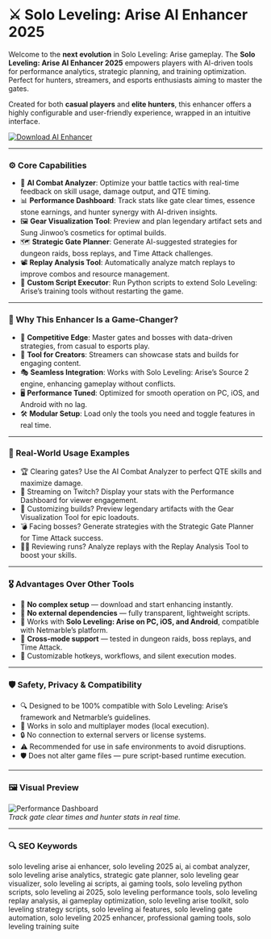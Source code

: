 # ⚔️ Solo Leveling: Arise AI Enhancer 2025

Welcome to the **next evolution** in Solo Leveling: Arise gameplay. The **Solo Leveling: Arise AI Enhancer 2025** empowers players with AI-driven tools for performance analytics, strategic planning, and training optimization. Perfect for hunters, streamers, and esports enthusiasts aiming to master the gates.

Created for both **casual players** and **elite hunters**, this enhancer offers a highly configurable and user-friendly experience, wrapped in an intuitive interface.

<!-- ПОДСКАЗКА НА РУССКОМ: Вставьте ссылку на страницу или файл для скачивания enhancer (например, https://example.com/enhancer) вместо INSERT_DOWNLOAD_LINK_HERE -->
[![Download AI Enhancer](https://img.shields.io/badge/Download-Solo_Leveling_AI_Enhancer-purple)](INSERT_DOWNLOAD_LINK_HERE)

---

### ⚙️ Core Capabilities

- 🎯 **AI Combat Analyzer**: Optimize your battle tactics with real-time feedback on skill usage, damage output, and QTE timing.  
- 📊 **Performance Dashboard**: Track stats like gate clear times, essence stone earnings, and hunter synergy with AI-driven insights.  
- 🖼️ **Gear Visualization Tool**: Preview and plan legendary artifact sets and Sung Jinwoo’s cosmetics for optimal builds.  
- 🗺️ **Strategic Gate Planner**: Generate AI-suggested strategies for dungeon raids, boss replays, and Time Attack challenges.  
- 📽️ **Replay Analysis Tool**: Automatically analyze match replays to improve combos and resource management.  
- 🧾 **Custom Script Executor**: Run Python scripts to extend Solo Leveling: Arise’s training tools without restarting the game.  

---

### 🧠 Why This Enhancer Is a Game-Changer?

- 🎯 **Competitive Edge**: Master gates and bosses with data-driven strategies, from casual to esports play.  
- 🧰 **Tool for Creators**: Streamers can showcase stats and builds for engaging content.  
- 🎭 **Seamless Integration**: Works with Solo Leveling: Arise’s Source 2 engine, enhancing gameplay without conflicts.  
- 🖥 **Performance Tuned**: Optimized for smooth operation on PC, iOS, and Android with no lag.  
- 🛠 **Modular Setup**: Load only the tools you need and toggle features in real time.  

---

### 🔬 Real-World Usage Examples

- 🏆 Clearing gates? Use the AI Combat Analyzer to perfect QTE skills and maximize damage.  
- 📡 Streaming on Twitch? Display your stats with the Performance Dashboard for viewer engagement.  
- 🎨 Customizing builds? Preview legendary artifacts with the Gear Visualization Tool for epic loadouts.  
- 💣 Facing bosses? Generate strategies with the Strategic Gate Planner for Time Attack success.  
- 🧑‍💻 Reviewing runs? Analyze replays with the Replay Analysis Tool to boost your skills.  

---

### 🎖 Advantages Over Other Tools

- 💯 **No complex setup** — download and start enhancing instantly.  
- 🚫 **No external dependencies** — fully transparent, lightweight scripts.  
- 🔄 Works with **Solo Leveling: Arise on PC, iOS, and Android**, compatible with Netmarble’s platform.  
- 🔄 **Cross-mode support** — tested in dungeon raids, boss replays, and Time Attack.  
- 🔧 Customizable hotkeys, workflows, and silent execution modes.  

---

### 🛡️ Safety, Privacy & Compatibility

- 🔍 Designed to be 100% compatible with Solo Leveling: Arise’s framework and Netmarble’s guidelines.  
- 🧩 Works in solo and multiplayer modes (local execution).  
- 🔒 No connection to external servers or license systems.  
- ⚠️ Recommended for use in safe environments to avoid disruptions.  
- 🛡️ Does not alter game files — pure script-based runtime execution.  

---

### 🖼 Visual Preview



<!-- ПОДСКАЗКА НА РУССКОМ: Вставьте прямую ссылку на второе изображение (например, https://i.imgur.com/pqr456.jpg) вместо INSERT_IMAGE_LINK_HERE_2. Это должен быть скриншот Performance Dashboard -->
![Performance Dashboard](https://i.ytimg.com/vi/ywosPpHR_I4/maxresdefault.jpg)  
*Track gate clear times and hunter stats in real time.*



---

### 🔍 SEO Keywords

solo leveling arise ai enhancer, solo leveling 2025 ai, ai combat analyzer, solo leveling arise analytics, strategic gate planner, solo leveling gear visualizer, solo leveling ai scripts, ai gaming tools, solo leveling python scripts, solo leveling ai 2025, solo leveling performance tools, solo leveling replay analysis, ai gameplay optimization, solo leveling arise toolkit, solo leveling strategy scripts, solo leveling ai features, solo leveling gate automation, solo leveling 2025 enhancer, professional gaming tools, solo leveling training suite
